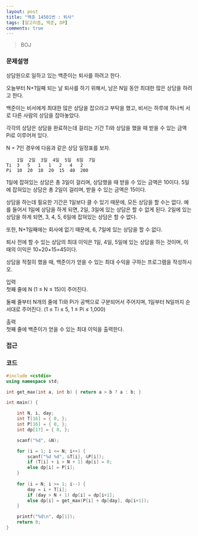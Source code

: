 ```yaml
---
layout: post
title: "백준 14501번 : 퇴사"
tags: [알고리즘, 백준, DP]
comments: true
---
```


> BOJ  

### 문제설명  
상담원으로 일하고 있는 백준이는 퇴사를 하려고 한다.  

오늘부터 N+1일째 되는 날 퇴사를 하기 위해서, 남은 N일 동안 최대한 많은 상담을 하려고 한다.  

백준이는 비서에게 최대한 많은 상담을 잡으라고 부탁을 했고, 비서는 하루에 하나씩 서로 다른 사람의 상담을 잡아놓았다.  

각각의 상담은 상담을 완료하는데 걸리는 기간 Ti와 상담을 했을 때 받을 수 있는 금액 Pi로 이루어져 있다.  

N = 7인 경우에 다음과 같은 상담 일정표를 보자.  
~~~
 	1일	2일	3일	4일	5일	6일	7일
Ti	3	5	1	1	2	4	2
Pi	10	20	10	20	15	40	200
~~~
1일에 잡혀있는 상담은 총 3일이 걸리며, 상담했을 때 받을 수 있는 금액은 10이다. 5일에 잡혀있는 상담은 총 2일이 걸리며, 받을 수 있는 금액은 15이다.  

상담을 하는데 필요한 기간은 1일보다 클 수 있기 때문에, 모든 상담을 할 수는 없다. 예를 들어서 1일에 상담을 하게 되면, 2일, 3일에 있는 상담은 할 수 없게 된다. 2일에 있는 상담을 하게 되면, 3, 4, 5, 6일에 잡혀있는 상담은 할 수 없다.  

또한, N+1일째에는 회사에 없기 때문에, 6, 7일에 있는 상담을 할 수 없다.  

퇴사 전에 할 수 있는 상담의 최대 이익은 1일, 4일, 5일에 있는 상담을 하는 것이며, 이때의 이익은 10+20+15=45이다.  

상담을 적절히 했을 때, 백준이가 얻을 수 있는 최대 수익을 구하는 프로그램을 작성하시오.  

입력  
첫째 줄에 N (1 ≤ N ≤ 15)이 주어진다.  

둘째 줄부터 N개의 줄에 Ti와 Pi가 공백으로 구분되어서 주어지며, 1일부터 N일까지 순서대로 주어진다. (1 ≤ Ti ≤ 5, 1 ≤ Pi ≤ 1,000)  

출력  
첫째 줄에 백준이가 얻을 수 있는 최대 이익을 출력한다.  

### 접근  


### 코드  
~~~c++
#include <cstdio>
using namespace std;

int get_max(int a, int b) { return a > b ? a : b; }

int main() {

    int N, i, day;
    int T[16] = { 0, };
    int P[16] = { 0, };
    int dp[17] = { 0, };

    scanf("%d", &N);

    for (i = 1; i <= N; i++) {
        scanf("%d %d", &T[i], &P[i]);
        if (T[i] + i > N + 1) dp[i] = 0;
        else dp[i] = P[i];
    }
    
    for (i = N; i >= 1; i--) {
        day = i + T[i];
        if (day > N + 1) dp[i] = dp[i+1];
        else dp[i] = get_max(P[i] + dp[day], dp[i+1]);
    }

    printf("%d\n", dp[1]);
    return 0;
}
~~~